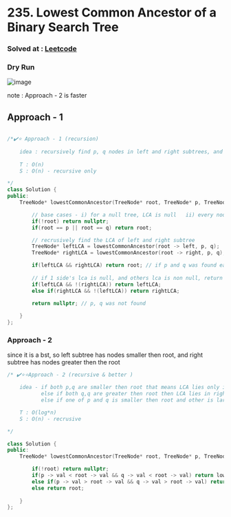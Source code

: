 # 235. Lowest Common Ancestor of a Binary Search Tree


### Solved at : [Leetcode](https://leetcode.com/problems/lowest-common-ancestor-of-a-binary-search-tree/description/)
### Dry Run 
![image](https://github.com/yashasviyadav1/DSA-Questions/assets/124666305/6e23a4ca-dd3e-4d66-979c-c91ee50870d3)

note : Approach - 2 is faster

## Approach - 1 
```cpp

/*✔️⭐ Approach - 1 (recursion)
    
    idea : recursively find p, q nodes in left and right subtrees, and the least node where both p, 1 are found that is the LCA 
    
    T : O(n)
    S : O(n) - recursive only

*/
class Solution {
public:
    TreeNode* lowestCommonAncestor(TreeNode* root, TreeNode* p, TreeNode* q) {

        // base cases - i) for a null tree, LCA is null   ii) every node is LCA of itself
        if(!root) return nullptr;
        if(root == p || root == q) return root;

        // recrusively find the LCA of left and right subtree
        TreeNode* leftLCA = lowestCommonAncestor(root -> left, p, q);
        TreeNode* rightLCA = lowestCommonAncestor(root -> right, p, q);

        if(leftLCA && rightLCA) return root; // if p and q was found each in both subtrees that means currently we are on LCA node
        
        // if 1 side's lca is null, and others lca is non null, return non null 
        if(leftLCA && !(rightLCA)) return leftLCA;
        else if(rightLCA && !(leftLCA)) return rightLCA;

        return nullptr; // p, q was not found
        
    }
};
```

### Approach - 2
since it is a bst, so left subtree has nodes smaller then root, and right subtree has nodes greater then the root
```cpp
/* ✔️⭐⭐Approach - 2 (recursive & better )

    idea - if both p,q are smaller then root that means LCA lies only in leftSubtree
           else if both q,q are greater then root then LCA lies in right subtree only
           else if one of p and q is smaller then root and other is larger then root that means we are on LCA node

    T : O(log*n)
    S : O(n) - recrusive

*/

class Solution {
public:
    TreeNode* lowestCommonAncestor(TreeNode* root, TreeNode* p, TreeNode* q) {

        if(!root) return nullptr;
        if(p -> val < root -> val && q -> val < root -> val) return lowestCommonAncestor(root -> left, p, q);
        else if(p -> val > root -> val && q -> val > root -> val) return lowestCommonAncestor(root -> right, p, q);
        else return root;
        
    }
};
```
